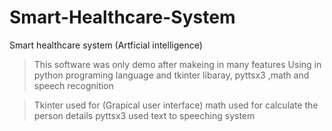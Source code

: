 # Smart-Healthcare-System
Smart healthcare system (Artficial intelligence)
>This software was only demo after makeing in many features
>Using in python programing language and 
>tkinter libaray, pyttsx3 ,math and speech recognition

>Tkinter used for (Grapical user interface)
>math used for calculate the person details
>pyttsx3 used text to speeching system



